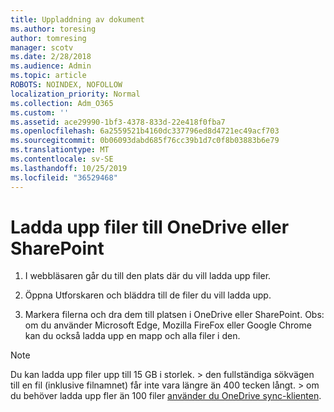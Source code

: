 ```yaml
---
title: Uppladdning av dokument
ms.author: toresing
author: tomresing
manager: scotv
ms.date: 2/28/2018
ms.audience: Admin
ms.topic: article
ROBOTS: NOINDEX, NOFOLLOW
localization_priority: Normal
ms.collection: Adm_O365
ms.custom: ''
ms.assetid: ace29990-1bf3-4378-833d-22e418f0fba7
ms.openlocfilehash: 6a2559521b4160dc337796ed8d4721ec49acf703
ms.sourcegitcommit: 0b06093dabd685f76cc39b1d7c0f8b03883b6e79
ms.translationtype: MT
ms.contentlocale: sv-SE
ms.lasthandoff: 10/25/2019
ms.locfileid: "36529468"
---
```

# <a name="upload-files-to-onedrive-or-sharepoint"></a>Ladda upp filer till OneDrive eller SharePoint

1. I webbläsaren går du till den plats där du vill ladda upp filer.
    
2. Öppna Utforskaren och bläddra till de filer du vill ladda upp.
    
3. Markera filerna och dra dem till platsen i OneDrive eller SharePoint. Obs: om du använder Microsoft Edge, Mozilla FireFox eller Google Chrome kan du också ladda upp en mapp och alla filer i den.
    
> [!NOTE]
>  Du kan ladda upp filer upp till 15 GB i storlek. > den fullständiga sökvägen till en fil (inklusive filnamnet) får inte vara längre än 400 tecken långt. > om du behöver ladda upp fler än 100 filer [använder du OneDrive sync-klienten](https://go.microsoft.com/fwlink/?linkid=866427). 
  

